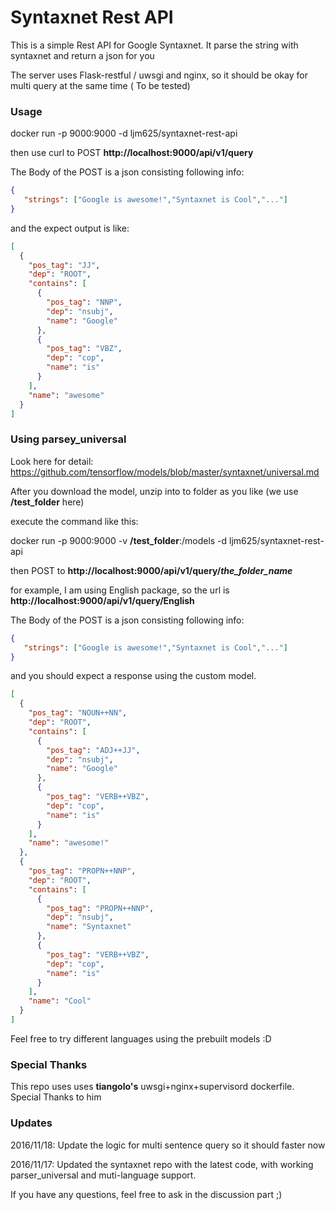 # Syntaxnet Rest API
This is a simple Rest API for Google Syntaxnet. It parse the string with syntaxnet and return a json for you

The server uses Flask-restful / uwsgi and nginx, so it should be okay for multi query at the same time ( To be tested)

### Usage
docker run -p 9000:9000 -d ljm625/syntaxnet-rest-api

then use curl to POST **http://localhost:9000/api/v1/query**

The Body of the POST is a json consisting following info:
```json
{
   "strings": ["Google is awesome!","Syntaxnet is Cool","..."] 
}
```

and the expect output is like:
```json
[
  {
    "pos_tag": "JJ",
    "dep": "ROOT",
    "contains": [
      {
        "pos_tag": "NNP",
        "dep": "nsubj",
        "name": "Google"
      },
      {
        "pos_tag": "VBZ",
        "dep": "cop",
        "name": "is"
      }
    ],
    "name": "awesome"
  }
]
```
### Using parsey_universal
Look here for detail: https://github.com/tensorflow/models/blob/master/syntaxnet/universal.md

After you download the model, unzip into to folder as you like (we use **/test_folder** here)

execute the command like this:

docker run -p 9000:9000 -v **/test_folder**:/models -d ljm625/syntaxnet-rest-api

then POST to **http://localhost:9000/api/v1/query/*the_folder_name***

for example, I am using English package, so the url is **http://localhost:9000/api/v1/query/English**

The Body of the POST is a json consisting following info:
```json
{
   "strings": ["Google is awesome!","Syntaxnet is Cool","..."] 
}
```

and you should expect a response using the custom model.

```json
[
  {
    "pos_tag": "NOUN++NN",
    "dep": "ROOT",
    "contains": [
      {
        "pos_tag": "ADJ++JJ",
        "dep": "nsubj",
        "name": "Google"
      },
      {
        "pos_tag": "VERB++VBZ",
        "dep": "cop",
        "name": "is"
      }
    ],
    "name": "awesome!"
  },
  {
    "pos_tag": "PROPN++NNP",
    "dep": "ROOT",
    "contains": [
      {
        "pos_tag": "PROPN++NNP",
        "dep": "nsubj",
        "name": "Syntaxnet"
      },
      {
        "pos_tag": "VERB++VBZ",
        "dep": "cop",
        "name": "is"
      }
    ],
    "name": "Cool"
  }
]
```

Feel free to try different languages using the prebuilt models :D

### Special Thanks
This repo uses uses **tiangolo's** uwsgi+nginx+supervisord dockerfile. Special Thanks to him

### Updates
2016/11/18:
Update the logic for multi sentence query so it should faster now

2016/11/17:
Updated the syntaxnet repo with the latest code, with working parser_universal and muti-language support.


If you have any questions, feel free to ask in the discussion part ;)
